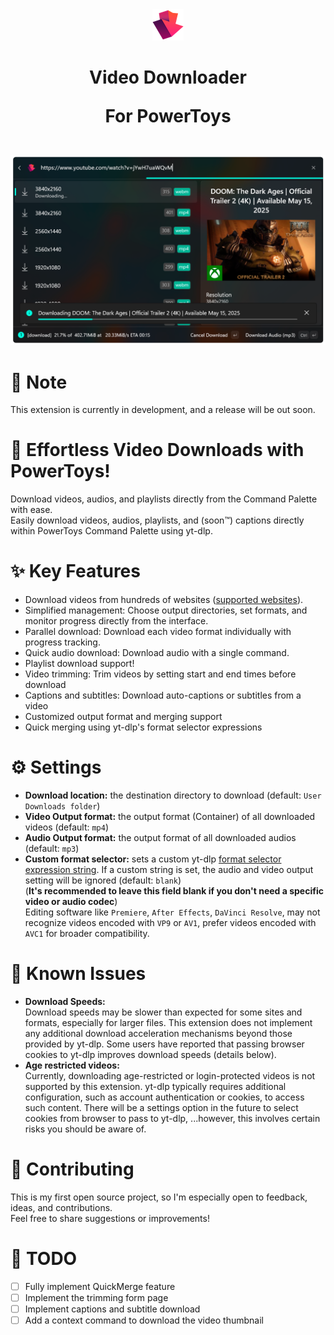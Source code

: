 <div align="center">
     <img src="YtDlpExtension/Assets/StoreLogo.scale-100.png" alt="Logo"/>
     <div><h1>  Video Downloader<br><p>For PowerToys</p></h1><br></div>
</div>
<div align="center">     
<img src="Images/SneakPeek.png" style="width: 900px" alt="SneakPeek"/>
</div>


# 📝 Note
This extension is currently in development, and a release will be out soon.



# 🚀 Effortless Video Downloads with PowerToys!
Download videos, audios, and playlists directly from the Command Palette with ease.\
Easily download videos, audios, playlists, and (soon™) captions directly within PowerToys Command Palette using yt-dlp.
# ✨ Key Features
- Download videos from hundreds of websites ([supported websites](https://github.com/yt-dlp/yt-dlp/blob/master/supportedsites.md)).
- Simplified management: Choose output directories, set formats, and monitor progress directly from the interface.
- Parallel download: Download each video format individually with progress tracking.
- Quick audio download: Download audio with a single command.
- Playlist download support!
- Video trimming: Trim videos by setting start and end times before download
- Captions and subtitles: Download auto-captions or subtitles from a video 
- Customized output format and merging support
- Quick merging using yt-dlp's format selector expressions

# ⚙️ Settings
- **Download location:** the destination directory to download (default: `User Downloads folder`)
- **Video Output format:** the output format (Container) of all downloaded videos (default: `mp4`)
- **Audio Output format:** the output format of all downloaded audios (default: `mp3`)
- **Custom format selector:** sets a custom yt-dlp [format selector expression string](https://github.com/yt-dlp/yt-dlp?tab=readme-ov-file#format-selection). If a custom string is set, the audio and video output setting will be ignored (default: `blank`)\
(**It's recommended to leave this field blank if you don't need a specific video or audio codec**)\
Editing software like `Premiere`, `After Effects`, `DaVinci Resolve`, may not recognize videos encoded with `VP9` or `AV1`, prefer videos encoded with `AVC1` for broader compatibility.

# 🚨 Known Issues
 - **Download Speeds:**\
 Download speeds may be slower than expected for some sites and formats, especially for larger files. This extension does not implement any additional download acceleration mechanisms beyond those provided by yt-dlp. 
 Some users have reported that passing browser cookies to yt-dlp improves download speeds (details below).
 - **Age restricted videos:**\
 Currently, downloading age-restricted or login-protected videos is not supported by this extension. yt-dlp typically requires additional configuration, such as account authentication or cookies, to access such content. There will be a settings option in the future to select cookies from browser to pass to yt-dlp, ...however, this involves certain risks you should be aware of.

# 🤝 Contributing

This is my first open source project, so I'm especially open to feedback, ideas, and contributions.  
Feel free to share suggestions or improvements!

# 💼 TODO
- [ ] Fully implement QuickMerge feature
- [ ] Implement the trimming form page
- [ ] Implement captions and subtitle download
- [ ] Add a context command to download the video thumbnail
